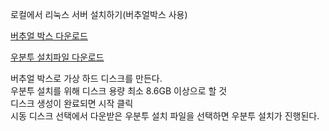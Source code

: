 로컬에서 리눅스 서버 설치하기(버추얼박스 사용)

<a href="https://www.virtualbox.org/">버추얼 박스 다운로드</a>

<a href="https://www.ubuntu.com/download/desktop">우분투 설치파일 다운로드</a>

버추얼 박스로 가상 하드 디스크를 만든다.</br>
우분투 설치를 위해 디스크 용량 최소 8.6GB 이상으로 할 것</br>
디스크 생성이 완료되면 시작 클릭</br>
시동 디스크 선택에서 다운받은 우분투 설치 파일을 선택하면 우분투 설치가 진행된다.</br>

